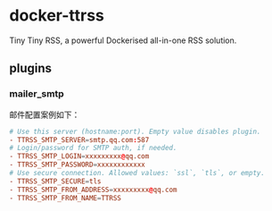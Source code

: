 # docker-ttrss

Tiny Tiny RSS, a powerful Dockerised all-in-one RSS solution.

## plugins

### mailer_smtp

邮件配置案例如下：

```conf
# Use this server (hostname:port). Empty value disables plugin.
- TTRSS_SMTP_SERVER=smtp.qq.com:587
# Login/password for SMTP auth, if needed.
- TTRSS_SMTP_LOGIN=xxxxxxxxx@qq.com
- TTRSS_SMTP_PASSWORD=xxxxxxxxxxxx
# Use secure connection. Allowed values: `ssl`, `tls`, or empty.
- TTRSS_SMTP_SECURE=tls
- TTRSS_SMTP_FROM_ADDRESS=xxxxxxxxx@qq.com
- TTRSS_SMTP_FROM_NAME=TTRSS
```
